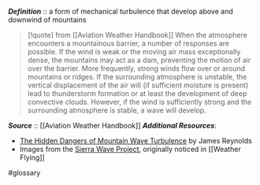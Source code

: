 ***Definition***    :: a form of mechanical turbulence that develop above and downwind of mountains

> [!quote] from [[Aviation Weather Handbook]]
> When the atmosphere encounters a mountainous barrier, a number of responses are possible. If the wind is weak or the moving air mass exceptionally dense, the mountains may act as a dam, preventing the motion of air over the barrier. More frequently, strong winds flow over or around mountains or ridges. If the surrounding atmosphere is unstable, the vertical displacement of the air will (if sufficient moisture is present) lead to thunderstorm formation or at least the development of deep convective clouds. However, if the wind is sufficiently strong and the surrounding atmosphere is stable, a wave will develop.

***Source***         :: [[Aviation Weather Handbook]]
***Additional Resources***:
- [The Hidden Dangers of Mountain Wave Turbulence](https://www.weather.gov/media/publications/front/11nov-front.pdf) by James Reynolds
- Images from the [Sierra Wave Project](https://apps.dtic.mil/sti/pdfs/ADA511478.pdf), originally noticed in [[Weather Flying]]

#glossary